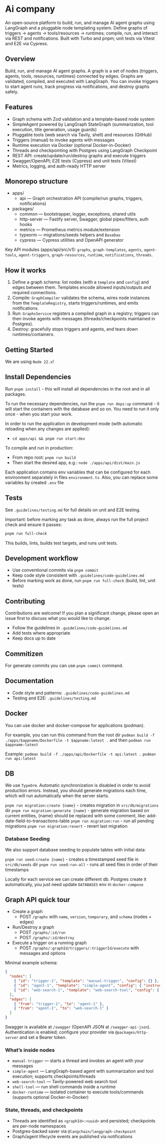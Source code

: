 # Ai company

An open-source platform to build, run, and manage AI agent graphs using LangGraph and a pluggable node templating system. Define graphs of triggers → agents → tools/resources → runtimes; compile, run, and interact via REST and notifications. Built with Turbo and pnpm; unit tests via Vitest and E2E via Cypress.

## Overview
Build, run, and manage AI agent graphs. A graph is a set of nodes (triggers, agents, tools, resources, runtimes) connected by edges. Graphs are validated, compiled, and executed with LangGraph. You can invoke triggers to start agent runs, track progress via notifications, and destroy graphs safely.

## Features
- Graph schema with Zod validation and a template-based node system
- SimpleAgent powered by LangGraph StateGraph (summarization, tool execution, title generation, usage guards)
- Pluggable tools (web search via Tavily, shell) and resources (GitHub)
- Triggers (manual) to invoke agents with messages
- Runtime execution via Docker (optional Docker-in-Docker)
- Threads and checkpointing with Postgres using LangGraph Checkpoint
- REST API: create/update/run/destroy graphs and execute triggers
- Swagger/OpenAPI; E2E tests (Cypress) and unit tests (Vitest)
- Metrics, logging, and auth-ready HTTP server

## Monorepo structure
- apps/
  - api — Graph orchestration API (compile/run graphs, triggers, notifications)
- packages/
  - common — bootstrapper, logger, exceptions, shared utils
  - http-server — Fastify server, Swagger, global pipes/filters, auth hooks
  - metrics — Prometheus metrics module/extension
  - typeorm — migrations/seeds helpers and `BaseDao`
  - cypress — Cypress utilities and OpenAPI generator

Key API modules (apps/api/src/v1): `graphs`, `graph-templates`, `agents`, `agent-tools`, `agent-triggers`, `graph-resources`, `runtime`, `notifications`, `threads`.

## How it works
1) Define a graph schema: list nodes (with a `template` and `config`) and edges between them. Templates encode allowed inputs/outputs and required connections.
2) Compile: `GraphCompiler` validates the schema, wires node instances from the `TemplateRegistry`, starts triggers/runtimes, and emits notifications.
3) Run: `GraphsService` registers a compiled graph in a registry; triggers can then invoke agents with messages (threads/checkpoints maintained in Postgres).
4) Destroy: gracefully stops triggers and agents, and tears down runtimes/containers.


## Getting Started

We are using `Node 22.x`!

## Install Dependencies
Run `pnpm install` - this will install all dependencies in the root and in all packages.

To run the necessary dependencies, run the `pnpm run deps:up` command - it will start the containers with the database and so on.
You need to run it only once - when you start your work.

In order to run the application in development mode (with automatic reloading when any changes are applied):
- `cd apps/api && pnpm run start:dev`

To compile and run in production:
- From repo root: `pnpm run build`
- Then start the desired app, e.g.: `node ./apps/api/dist/main.js`

Each application contains env variables that can be configured for each environment separately in files `environment.ts`.
Also, you can replace some variables by created `.env` file

## Tests

See `.guidelines/testing.md` for full details on unit and E2E testing.

Important: before marking any task as done, always run the full project check and ensure it passes:
```bash
pnpm run full-check
```
This builds, lints, builds test targets, and runs unit tests.

## Development workflow
- Use conventional commits via `pnpm commit`
- Keep code style consistent with `.guidelines/code-guidelines.md`
- Before marking work as done, run `pnpm run full-check` (build, lint, unit tests)

## Contributing
Contributions are welcome! If you plan a significant change, please open an issue first to discuss what you would like to change.
- Follow the guidelines in `.guidelines/code-guidelines.md`
- Add tests where appropriate
- Keep docs up to date

## Commitizen
For generate commits you can use `pnpm commit` command. 

## Documentation
- Code style and patterns: `.guidelines/code-guidelines.md`
- Testing and E2E: `.guidelines/testing.md`

## Docker

You can use docker and docker-compose for applications (podman).

For example, you can run this command from the root dir `podman build -f ./apps/$appname/Dockerfile -t $appname:latest .`
and then `podman run $appname:latest`

Example: `podman build -f ./apps/api/Dockerfile -t api:latest .`
`podman run api:latest`

## DB
We use `TypeOrm`. Automatic synchronization is disabled in order to avoid production errors.
Instead, you should generate migrations each time, which will run automatically when the server starts.

`pnpm run migration:create {name}` - creates migration in `src/db/migrations` dir
`pnpm run migration:generate {name}` - generate migration based on current entities, {name} should be replaced with some comment, like: add-date-field-to-transactions-table
`pnpm run migration:run` - run all pending migrations
`pnpm run migration:revert` - revert last migration

### Database Seeding

We also support database seeding to populate tables with initial data:

`pnpm run seed:create {name}` - creates a timestamped seed file in `src/db/seeds` dir
`pnpm run seed:run-all` - runs all seed files in order of their timestamps

Locally for each service we can create different db. Postgres create it automatically, you just need update `DATABASES` env in `docker-compose`

## Graph API quick tour

- Create a graph
  - POST `/graphs` with `name`, `version`, `temporary`, and `schema` (nodes + edges)
- Run/Destroy a graph
  - POST `/graphs/:id/run`
  - POST `/graphs/:id/destroy`
- Execute a trigger on a running graph
  - POST `/graphs/:graphId/triggers/:triggerId/execute` with messages and options

Minimal example schema:
```json
{
  "nodes": [
    { "id": "trigger-1", "template": "manual-trigger", "config": {} },
    { "id": "agent-1", "template": "simple-agent", "config": { "instructions": "You are helpful.", "invokeModelName": "gpt-5-mini" } },
    { "id": "web-search-1", "template": "web-search-tool", "config": { "apiKey": "<tavily-key>" } }
  ],
  "edges": [
    { "from": "trigger-1", "to": "agent-1" },
    { "from": "agent-1", "to": "web-search-1" }
  ]
}
```

Swagger is available at `/swagger` (OpenAPI JSON at `/swagger-api-json`). Authentication is enabled; configure your provider via `@packages/http-server` and set a Bearer token.

### What’s inside nodes
- `manual-trigger` — starts a thread and invokes an agent with your messages
- `simple-agent` — LangGraph-based agent with summarization and tool execution; supports checkpoints/threads
- `web-search-tool` — Tavily-powered web search tool
- `shell-tool` — run shell commands inside a runtime
- `docker-runtime` — isolated container to execute tools/commands (supports optional Docker-in-Docker)

### State, threads, and checkpoints
- Threads are identified as `<graphId>:<uuid>` and persisted; checkpoints are per-node namespaces
- Postgres-backed saver via `@langchain/langgraph-checkpoint`
- Graph/agent lifecycle events are published via notifications
